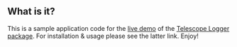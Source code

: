 What is it?
-------------
This is a sample application code for the [live demo](http://telescope-logger.meteor.com) of the [Telescope Logger package](https://github.com/jhoxray/telescope-logger). For 
installation & usage please see the latter link. Enjoy!